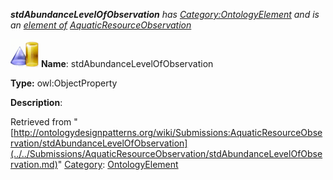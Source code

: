___stdAbundanceLevelOfObservation__ has [Category:OntologyElement](../../Category/OntologyElement.md "Category:OntologyElement") and is an [element of](../../Property/ElementOf.md "Property:ElementOf") [AquaticResourceObservation](../../Submissions/AquaticResourceObservation.md "Submissions:AquaticResourceObservation")_


  




[![ObjectProperty](../../images/thumb/c/c3/ObjectProperty.gif/45px-ObjectProperty.gif)](../../Image/ObjectProperty.gif.md "ObjectProperty")
__Name__: stdAbundanceLevelOfObservation 


__Type:__ owl:ObjectProperty 


__Description__: 





Retrieved from "[http://ontologydesignpatterns.org/wiki/Submissions:AquaticResourceObservation/stdAbundanceLevelOfObservation](../../Submissions/AquaticResourceObservation/stdAbundanceLevelOfObservation.md)"
 [Category](http://ontologydesignpatterns.org/wiki/Special:Categories "Special:Categories"): [OntologyElement](../../Category/OntologyElement.md "Category:OntologyElement")